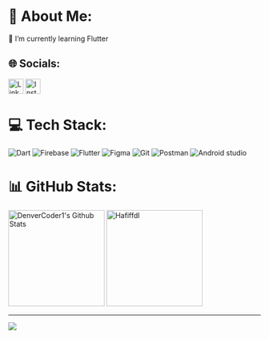 # 💫 About Me:
🔭 I’m currently learning Flutter


## 🌐 Socials:
<a href="https://www.linkedin.com/in/hafif-faadillah/" target="_blank"><img alt="LinkedIn" src="https://img.shields.io/badge/linkedin-%230077B5.svg?&style=for-the-badge&logo=linkedin&logoColor=white"  height="30px"/></a> <a href="https://www.instagram.com/hafiffdl_/" target="_blank"><img alt="Instagram" src="https://img.shields.io/badge/Instagram-E4405F?style=for-the-badge&logo=instagram&logoColor=white"  height="30px"/></a>

# 💻 Tech Stack:
![Dart](https://img.shields.io/badge/dart-%230175C2.svg?style=for-the-badge&logo=dart&logoColor=white) ![Firebase](https://img.shields.io/badge/firebase-%23039BE5.svg?style=for-the-badge&logo=firebase) ![Flutter](https://img.shields.io/badge/Flutter-%2302569B.svg?style=for-the-badge&logo=Flutter&logoColor=white) ![Figma](https://img.shields.io/badge/figma-%23F24E1E.svg?style=for-the-badge&logo=figma&logoColor=white) ![Git](https://img.shields.io/badge/Git-%23F24E1E.svg?style=for-the-badge&logo=git&logoColor=white) ![Postman](https://img.shields.io/badge/-Postman-00C7B7.svg?style=for-the-badge&logo=postman&logoColor=white) ![Android studio](https://img.shields.io/badge/androidstudio-white.svg?style=for-the-badge&logo=androidstudio&logoColor=green)

# 📊 GitHub Stats:
<a href="https://github.com/anuraghazra/github-readme-stats"><img alt="DenverCoder1's Github Stats" src="https://denvercoder1-github-readme-stats.vercel.app/api/?username=Hafiffdl&show_icons=true&count_private=true&theme=react&hide_border=true&bg_color=1F222E&title_color=F85D7F&icon_color=F8D866" height="192px"/></a>
<a href="https://git.io/streak-stats"> <img src="https://github-readme-streak-stats.herokuapp.com/?user=Hafiffdl&theme=dracula&hide_border=true" alt="Hafiffdl" height="192px" /></a>


---
[![](https://visitcount.itsvg.in/api?id=Hafiffdl&icon=0&color=0)](https://visitcount.itsvg.in)

